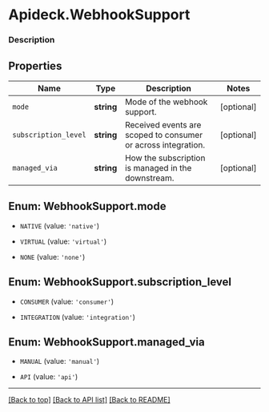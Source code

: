 # Apideck.WebhookSupport

### Description

## Properties
Name | Type | Description | Notes
------------ | ------------- | ------------- | -------------
`mode` | **string** | Mode of the webhook support. | [optional] 
`subscription_level` | **string** | Received events are scoped to consumer or across integration. | [optional] 
`managed_via` | **string** | How the subscription is managed in the downstream. | [optional] 





<a name="MODE"></a>
## Enum: WebhookSupport.mode


* `NATIVE` (value: `'native'`)

* `VIRTUAL` (value: `'virtual'`)

* `NONE` (value: `'none'`)




<a name="SUBSCRIPTION_LEVEL"></a>
## Enum: WebhookSupport.subscription_level


* `CONSUMER` (value: `'consumer'`)

* `INTEGRATION` (value: `'integration'`)




<a name="MANAGED_VIA"></a>
## Enum: WebhookSupport.managed_via


* `MANUAL` (value: `'manual'`)

* `API` (value: `'api'`)




---

[[Back to top]](#) [[Back to API list]](../../../../README.md#documentation-for-api-endpoints) [[Back to README]](../../../../README.md)


